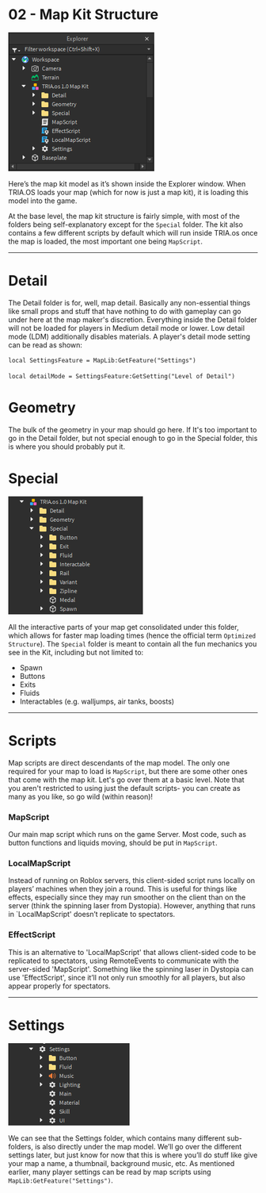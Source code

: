 # 02 - Map Kit Structure

![](https://github.com/tactaillike/tria-mapmaking-guide/blob/main/images/02_1.png)

Here’s the map kit model as it’s shown inside the Explorer window. When TRIA.OS loads your map (which for now is just a map kit), it is loading this model into the game.

At the base level, the map kit structure is fairly simple, with most of the folders being self-explanatory except for the `Special` folder. The kit also contains a few different scripts by default which will run inside TRIA.os once the map is loaded, the most important one being `MapScript`.

***

# Detail
The Detail folder is for, well, map detail. Basically any non-essential things like small props and stuff that have nothing to do with gameplay can go under here at the map maker's discretion. Everything inside the Detail folder will not be loaded for players in Medium detail mode or lower. Low detail mode (LDM) additionally disables materials. A player's detail mode setting can be read as shown:

``` luau
local SettingsFeature = MapLib:GetFeature("Settings")

local detailMode = SettingsFeature:GetSetting("Level of Detail")
```

# Geometry
The bulk of the geometry in your map should go here. If It's too important to go in the Detail folder, but not special enough to go in the Special folder, this is where you should probably put it.

# Special
![](https://github.com/tactaillike/tria-mapmaking-guide/blob/main/images/02_2.png)

All the interactive parts of your map get consolidated under this folder, which allows for faster map loading times (hence the official term `Optimized Structure`). The `Special` folder is meant to contain all the fun mechanics you see in the Kit, including but not limited to: 
- Spawn
- Buttons
- Exits
- Fluids
- Interactables (e.g. walljumps, air tanks, boosts)

***

# Scripts
Map scripts are direct descendants of the map model. The only one required for your map to load is `MapScript`, but there are some other ones that come with the map kit. Let's go over them at a basic level. Note that you aren't restricted to using just the default scripts- you can create as many as you like, so go wild (within reason)!

### MapScript
Our main map script which runs on the game Server. Most code, such as button functions and liquids moving, should be put in `MapScript`.

### LocalMapScript
Instead of running on Roblox servers, this client-sided script runs locally on players’ machines when they join a round. This is useful for things like effects, especially since they may run smoother on the client than on the server (think the spinning laser from Dystopia). However, anything that runs in `LocalMapScript' doesn’t replicate to spectators.

### EffectScript
This is an alternative to 'LocalMapScript' that allows client-sided code to be replicated to spectators, using RemoteEvents to communicate with the server-sided 'MapScript'. Something like the spinning laser in Dystopia can use 'EffectScript', since it’ll not only run smoothly for all players, but also appear properly for spectators.

***

# Settings
![](https://github.com/tactaillike/tria-mapmaking-guide/blob/main/images/02_3.png)

We can see that the Settings folder, which contains many different sub-folders, is also directly under the map model. We’ll go over the different settings later, but just know for now that this is where you’ll do stuff like give your map a name, a thumbnail, background music, etc. As mentioned earlier, many player settings can be read by map scripts using `MapLib:GetFeature("Settings")`.



